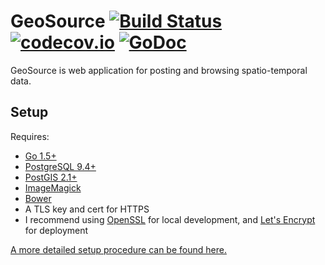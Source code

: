 # GeoSource [![Build Status](https://travis-ci.org/joshheinrichs/geosource.svg?branch=master)](https://travis-ci.org/joshheinrichs/geosource) [![codecov.io](https://codecov.io/github/joshheinrichs/geosource/coverage.svg?branch=master)](https://codecov.io/github/joshheinrichs/geosource?branch=master) [![GoDoc](https://godoc.org/github.com/joshheinrichs/geosource/server?status.svg)](https://godoc.org/github.com/joshheinrichs/geosource/server)

GeoSource is web application for posting and browsing spatio-temporal data.

## Setup

Requires:
 * [Go 1.5+](https://golang.org/)
 * [PostgreSQL 9.4+](http://www.postgresql.org/)
 * [PostGIS 2.1+](http://postgis.net/)
 * [ImageMagick](http://www.imagemagick.org/script/index.php)
 * [Bower](http://bower.io/)
 * A TLS key and cert for HTTPS
  * I recommend using [OpenSSL](https://www.openssl.org/) for local development, and [Let's Encrypt](https://letsencrypt.org/) for deployment

[A more detailed setup procedure can be found here.](docs/setup.md)
